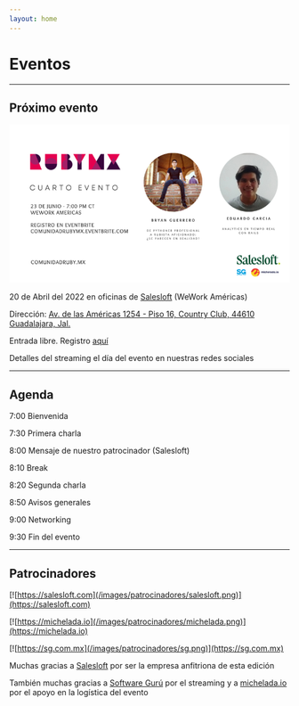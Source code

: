 ```yaml
---
layout: home
---
```


# Eventos

---

## Próximo evento

![](/images/eventos/junio_2022.png)

20 de Abril del 2022 en oficinas de [Salesloft](https://salesloft.com/) (WeWork Américas)

Dirección: [Av. de las Américas 1254 - Piso 16, Country Club, 44610 Guadalajara, Jal.](https://g.page/wework-av-de-las-americas-1254)

Entrada libre. Registro [aquí](https://www.eventbrite.com/e/comunidad-ruby-mx-sesion-junio-2022-tickets-355647480187)

Detalles del streaming el día del evento en nuestras redes sociales

---

## Agenda


7:00 Bienvenida

7:30 Primera charla

8:00 Mensaje de nuestro patrocinador (Salesloft)

8:10 Break

8:20 Segunda charla

8:50 Avisos generales

9:00 Networking

9:30 Fin del evento

---

## Patrocinadores

[![https://salesloft.com](/images/patrocinadores/salesloft.png)](https://salesloft.com)

[![https://michelada.io](/images/patrocinadores/michelada.png)](https://michelada.io)

[![https://sg.com.mx](/images/patrocinadores/sg.png)](https://sg.com.mx)

Muchas gracias a [Salesloft](https://salesloft.com) por ser la empresa anfitriona de esta edición

También muchas gracias a [Software Gurú](https://sg.com.mx/) por el streaming y a [michelada.io](https://michelada.io) por
el apoyo en la logística del evento
